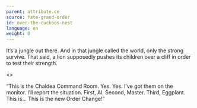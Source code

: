 ```yaml
---
parent: attribute.ce
source: fate-grand-order
id: over-the-cuckoos-nest
language: en
weight: 0
---
```


It’s a jungle out there.
And in that jungle called the world, only the strong survive.
That said, a lion supposedly pushes its children over a cliff in order to test their strength.

<>

“This is the Chaldea Command Room. Yes. Yes. I’ve got them on the monitor.
I’ll report the situation.
First, Al.
Second, Master.
Third, Eggplant.
This is… This is the new Order Change!”
